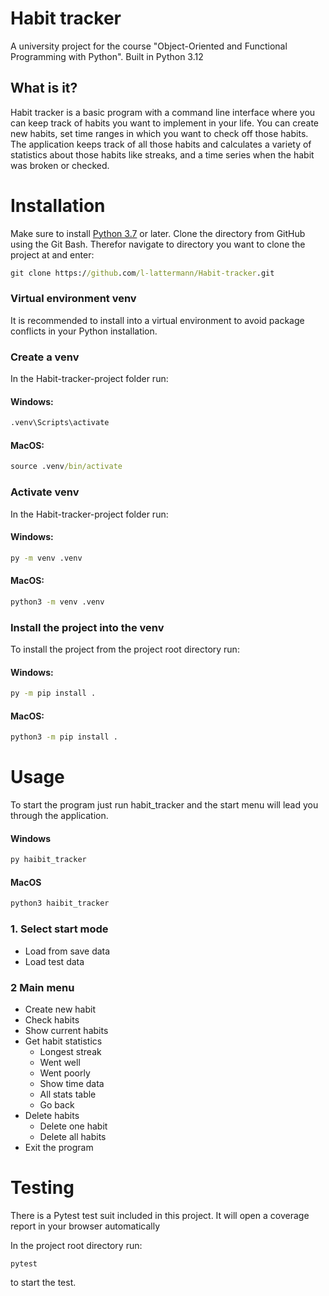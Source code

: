 # Habit tracker
A university project for the course "Object-Oriented and Functional Programming with Python".
Built in Python 3.12

## What is it?
Habit tracker is a basic program with a command line interface where you can keep track of habits you want to implement
in your life.
You can create new habits, set time ranges in which you want to check off those habits. The application keeps track of all those habits
and calculates a variety of statistics about those habits like streaks, and a time series when the habit was
broken or checked.

# Installation
Make sure to install [Python 3.7](https://www.python.org/downloads/) or later.
Clone the directory from GitHub using the Git Bash.
Therefor navigate to directory you want to clone the project at and enter:
````cmd
git clone https://github.com/l-lattermann/Habit-tracker.git
````
### Virtual environment venv
It is recommended to install into a virtual environment to avoid package conflicts in your Python installation.
### Create a venv
In the Habit-tracker-project folder run:
#### Windows:
````cmd
.venv\Scripts\activate
````
#### MacOS:
````cmd
source .venv/bin/activate
````
### Activate venv
In the Habit-tracker-project folder run:
#### Windows:
````cmd
py -m venv .venv
````
#### MacOS:
````cmd
python3 -m venv .venv
````

### Install the project into the venv
To install the project from the project root directory run:
#### Windows:
````cmd
py -m pip install .
````

#### MacOS:
````cmd
python3 -m pip install .
````
# Usage
To start the program just run habit_tracker and the start menu will lead you through the application.

#### Windows
```cmd
py haibit_tracker
```
#### MacOS
```cmd
python3 haibit_tracker
```
### 1. Select start mode
* Load from save data
* Load test data

### 2 Main menu
* Create new habit
* Check habits
* Show current habits
* Get habit statistics
  * Longest streak
  * Went well
  * Went poorly
  * Show time data
  * All stats table
  * Go back
* Delete habits
  * Delete one habit 
  * Delete all habits
* Exit the program 



# Testing
There is a Pytest test suit included in this project. It will open a coverage report in your browser automatically

In the project root directory run:
```shell
pytest
```
to start the test.